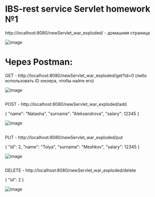 # IBS-rest service Servlet homework №1

http://localhost:8080/newServlet_war_exploded/ - домашняя страница

![image](https://user-images.githubusercontent.com/92450565/170820527-7fd70650-65ad-49ef-ae68-915405b41ee7.png)

##

# Через Postman:

GET - http://localhost:8080/newServlet_war_exploded/get?id=0 (либо использовать ID юезера, чтобы найти его)

![image](https://user-images.githubusercontent.com/92450565/170819995-f8280199-2ed2-43ad-a713-0428b539853f.png)

##

POST - http://localhost:8080/newServlet_war_exploded/add

{
    "name": "Natasha",
    "surname": "Aleksandrova",
    "salary": 12345
}

![image](https://user-images.githubusercontent.com/92450565/170820257-c8f28926-fb6b-43e9-bdf0-f799b47a7acd.png)

##

PUT - http://localhost:8080/newServlet_war_exploded/put

{ 
    "id": 2, 
    "name": "Tolya",
    "surname": "Meshkov", 
    "salary": 12345
}

![image](https://user-images.githubusercontent.com/92450565/170820315-41b39c5f-3bdd-41b8-9e14-820331f3b4b6.png)

##

DELETE - http://localhost:8080/newServlet_war_exploded/delete

{ 
    "id": 2
}

![image](https://user-images.githubusercontent.com/92450565/170820501-71f62a44-ab01-4408-95f1-e086c3845009.png)

